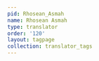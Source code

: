 ```yaml
---
pid: Rhosean_Asmah
name: Rhosean Asmah
type: translator
order: '120'
layout: tagpage
collection: translator_tags
---
```

